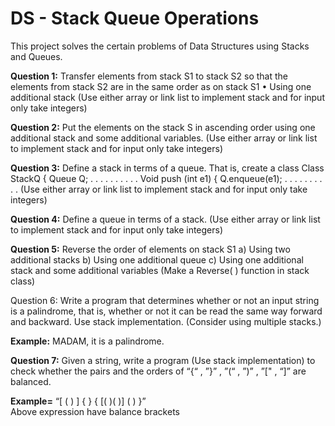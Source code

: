 # DS - Stack Queue Operations
This project solves the certain problems of Data Structures using Stacks and Queues.

**Question 1:**
Transfer elements from stack S1 to stack S2 so that the elements from stack S2 are in the same order as on stack S1
•	Using one additional stack
(Use either array or link list to implement stack and for input only take integers)
 
**Question 2:**
Put the elements on the stack S in ascending order using one additional stack and some additional variables.
(Use either array or link list to implement stack and for input only take integers)
 
**Question 3:**
Define a stack in terms of a queue. That is, create a class
	Class StackQ
{
	  Queue Q;
	.  .   .  .  .  .  .  .   .  .
Void push (int e1)
{
 	    Q.enqueue(e1);
    .  .   .  .  .  .  .  .   .  .
(Use either array or link list to implement stack and for input only take integers)
 
**Question 4:**
Define a queue in terms of a stack.
(Use either array or link list to implement stack and for input only take integers)

**Question 5:**
Reverse the order of elements on stack S1
a)	Using two additional stacks
b)	Using one additional queue
c)	Using one additional stack and some additional variables
(Make a Reverse( ) function in stack class)


Question 6:
Write a program that determines whether or not an input string is a palindrome, that is, whether or not it can be read the same way forward and backward. Use stack implementation. (Consider using multiple stacks.)

**Example:**  MADAM, it is a palindrome.
 
**Question 7:**
Given a string, write a program (Use stack implementation) to check whether the pairs and the orders of “{“ , ”}” , ”(“ , ”)” , ”[" , “]” are balanced. 

**Example=** “[ ( ) ] { } { [( )( )] ( ) }”  
Above expression have balance brackets

